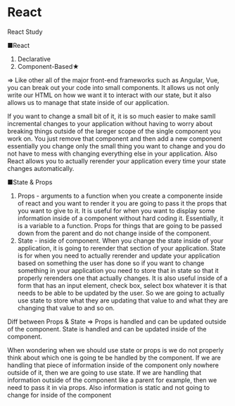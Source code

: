 # React
React Study

■React
 1. Declarative
 2. Component-Based★
 
⇒ Like other all of the major front-end frameworks such as Angular, Vue, you can break out your code into small components.
   It allows us not only write our HTML on how we want it to interact with our state, but it also allows us to manage that state inside of our application.
     
   If you want to change a small bit of it, it is so much easier to make samll incremental changes to your application without having to worry about breaking things outside of 
   the lareger scope of the single component you work on.
   You just remove that component and then add a new component essentially you change only the small thing you want to change and you do not have to mess with changing everything 
   else in your application. Also React allows you to actually rerender your application every time your state changes automatically.
   

■State & Props
1. Props - arguments to a function when you create a componente inside of react and you want to render it you are going to pass it the props that you want to give to it.
           It is useful for when you want to display some information inside of a component without hard coding it. Essentially, it is a variable to a function. 
           Props for things that are going to be passed down from the parent and do not change inside of the component.
2. State - inside of component. When you change the state inside of your application, it is going to rerender that section of your application.
           State is for when you need to actually rerender and update your application based on something the user has done so if you want to change something in your application
           you need to store that in state so that it properly rerenders one that actually changes.
           It is also useful inside of a form that has an input element, check box, select box whatever it is that needs to be able to be updated by the user.
           So we are going to actually use state to store what they are updating that value to and what they are changing that value to and so on.

Diff between Props & State
⇒ Props is handled and can be updated outside of the component.
   State is handled and can be updated inside of the component.
   
When wondering when we should use state or props is we do not properly think about which one is going te be handled by the component.
If we are handling that piece of information inside of the component only nowhere outside of it, then we are going to use state.
If we are handling that information outside of the component like a parent for example, then we need to pass it in via props.
Also information is static and not going to change for inside of the component
